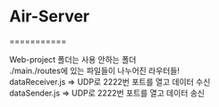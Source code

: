 # Air-Server
===========

Web-project 폴더는 사용 안하는 폴더  
./main./routes에 있는 파일들이 나누어진 라우터들!  
dataReceiver.js => UDP로 2222번 포트를 열고 데이터 수신  
dataSender.js => UDP로 2222번 포트를 열고 데이터 송신  
